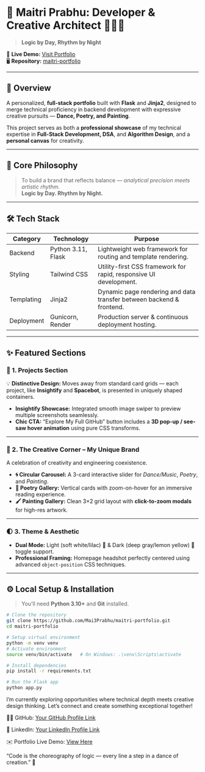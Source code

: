 # 🌸 Maitri Prabhu: Developer & Creative Architect 👩‍💻🎨  

> **Logic by Day, Rhythm by Night**

🎯 **Live Demo:** [Visit Portfolio](https://maitri-portfolio.onrender.com)  
🖥️ **Repository:** [maitri-portfolio](https://github.com/Mai3Prabhu/maitri-portfolio.git)

---

## 🚀 Overview  

A personalized, **full-stack portfolio** built with **Flask** and **Jinja2**, designed to merge technical proficiency in backend development with expressive creative pursuits — **Dance, Poetry, and Painting**.

This project serves as both a **professional showcase** of my technical expertise in **Full-Stack Development, DSA**, and **Algorithm Design**, and a **personal canvas** for creativity.

---

## 🧠 Core Philosophy  

> To build a brand that reflects balance — *analytical precision meets artistic rhythm.*  
> **Logic by Day. Rhythm by Night.**

---

## 🛠️ Tech Stack  

| **Category** | **Technology** | **Purpose** |
|---------------|----------------|--------------|
| Backend | Python 3.11, Flask | Lightweight web framework for routing and template rendering. |
| Styling | Tailwind CSS | Utility-first CSS framework for rapid, responsive UI development. |
| Templating | Jinja2 | Dynamic page rendering and data transfer between backend & frontend. |
| Deployment | Gunicorn, Render | Production server & continuous deployment hosting. |

---

## ✨ Featured Sections  

### 🎯 1. Projects Section  

💡 **Distinctive Design:** Moves away from standard card grids — each project, like **Insightify** and **Spacebot**, is presented in uniquely shaped containers.  

- **Insightify Showcase:** Integrated smooth image swiper to preview multiple screenshots seamlessly.  
- **Chic CTA:** “Explore My Full GitHub” button includes a **3D pop-up / see-saw hover animation** using pure CSS transforms.  

---

### 🎨 2. The Creative Corner – My Unique Brand  

A celebration of creativity and engineering coexistence.  

- **🌀 Circular Carousel:** A 3-card interactive slider for *Dance/Music*, *Poetry*, and *Painting*.  
- **📜 Poetry Gallery:** Vertical cards with zoom-on-hover for an immersive reading experience.  
- **🖌️ Painting Gallery:** Clean 3×2 grid layout with **click-to-zoom modals** for high-res artwork.  

---

### 🌓 3. Theme & Aesthetic  

- **Dual Mode:** Light (soft white/lilac) 🌸 & Dark (deep gray/lemon yellow) 🌙 toggle support.  
- **Professional Framing:** Homepage headshot perfectly centered using advanced `object-position` CSS techniques.  

---

## ⚙️ Local Setup & Installation  

> You’ll need **Python 3.10+** and **Git** installed.

```bash
# Clone the repository
git clone https://github.com/Mai3Prabhu/maitri-portfolio.git
cd maitri-portfolio
```
```bash
# Setup virtual environment
python -m venv venv
# Activate environment
source venv/bin/activate   # On Windows: .\venv\Scripts\activate
```
```bash
# Install dependencies
pip install -r requirements.txt
```
```bash
# Run the Flask app
python app.py
```

I’m currently exploring opportunities where technical depth meets creative design thinking.
Let’s connect and create something exceptional together!

🧑‍💻 GitHub: [Your GitHub Profile Link](https://github.com/Mai3Prabhu)

💼 LinkedIn: [Your LinkedIn Profile Link](https://www.linkedin.com/in/maitriprabhu30/)

✉️ Portfolio Live Demo: [View Here](https://maitri-portfolio.onrender.com)


“Code is the choreography of logic — every line a step in a dance of creation.” 💃
